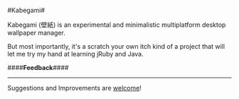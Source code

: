 #Kabegami#

Kabegami (壁紙) is an experimental and minimalistic multiplatform desktop wallpaper manager.

But most importantly, it's a scratch your own itch kind of a project that will let me try my hand at learning jRuby and Java.


####__Feedback__####
- - -
Suggestions and Improvements are [welcome](https://github.com/usmanbashir/kabegami/issues)!